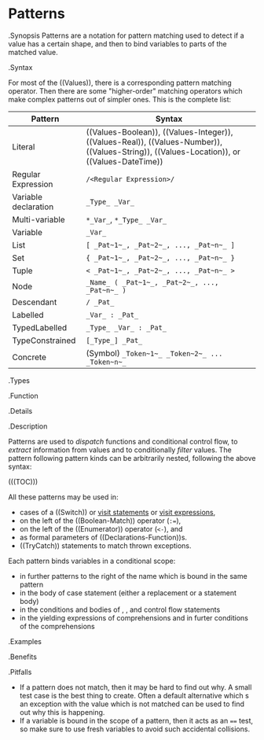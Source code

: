 # Patterns

.Synopsis
Patterns are a notation for pattern matching used to detect if a value has a certain shape, 
and then to bind variables to parts of the matched value. 

.Syntax

For most of the ((Values)), there is a corresponding pattern matching operator. Then there are
some "higher-order" matching operators which make complex patterns out of simpler ones. 
This is the complete list:
 
| Pattern              | Syntax                                                                       |
| --- | --- |
| Literal              | ((Values-Boolean)), ((Values-Integer)), ((Values-Real)), ((Values-Number)), ((Values-String)), ((Values-Location)), or ((Values-DateTime)) |
| Regular Expression   | `/<Regular Expression>/` |
| Variable declaration | `_Type_ _Var_`                                                               |
| Multi-variable       | `*_Var_`, `*_Type_ _Var_`                                                    |
| Variable             | `_Var_`                                                                      |
| List                 | `[ _Pat~1~_, _Pat~2~_, ..., _Pat~n~_ ]`                                         |
| Set                  | `{ _Pat~1~_, _Pat~2~_, ..., _Pat~n~_ }`                                         |
| Tuple                | `< _Pat~1~_, _Pat~2~_, ..., _Pat~n~_ >`                                         |
| Node                 | `_Name_ ( _Pat~1~_, _Pat~2~_, ..., _Pat~n~_ )`                                  |
| Descendant           | `/ _Pat_`                                                                    |
| Labelled             | `_Var_ : _Pat_`                                                               |
| TypedLabelled        | `_Type_ _Var_ : _Pat_`                                                       |
| TypeConstrained      |  `[_Type_] _Pat_` |
| Concrete             | (Symbol) ` _Token~1~_ _Token~2~_ ... _Token~n~_ `                                                          |


.Types

.Function

.Details

.Description

Patterns are used to *dispatch* functions and conditional control flow, to *extract* information 
from values and to conditionally *filter* values. The pattern following pattern kinds can be arbitrarily nested, following
the above syntax:

(((TOC)))

All these patterns may be used in:

*  cases of a ((Switch)) or [visit statements]((Statements-Visit)) or [visit expressions]((Expressions-Visit)), 
*  on the left of the ((Boolean-Match)) operator (`:=`),
*  on the left of the ((Enumerator)) operator (`<-`), and
*  as formal parameters of ((Declarations-Function))s. 
*  ((TryCatch)) statements to match thrown exceptions.

Each pattern binds variables in a conditional scope:

* in further patterns to the right of the name which is bound in the same pattern
* in the body of case statement (either a replacement or a statement body) 
* in the conditions and bodies of <If>, <For>, and <While> control flow statements
* in the yielding expressions of comprehensions and in furter conditions of the comprehensions

.Examples


.Benefits

.Pitfalls

* If a pattern does not match, then it may be hard to find out why. A small test case is the best thing to create. Often a default alternative
which <Throw>s an exception with the value which is not matched can be used to find out why this is happening.
* If a variable is bound in the scope of a pattern, then it acts as an `==` test, so make sure to use fresh variables
to avoid such accidental collisions. 

